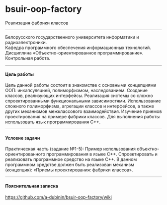 # bsuir-oop-factory
Реализация фабрики классов

***

Белорусского государственного университета информатики и радиоэлектроники.<br />
Кафедра программного обеспечения информационных технологий.<br />
Дисциплина «Объектно-ориентированное программирование».<br />
Контрольная работа.<br />

***

#### Цель работы
Цель данной работы состоит в знакомстве с основными концепциями ООП: инкапсуляцией, полиморфизмом, наследованием. Создание классов, реализующих интерфейсы. Реализация системы со сложно спроектированными функциональными зависимостями. Использование сложного полиморфизма, агрегации классов и интерфейсов, а также других механизмов межклассового взаимодействия. Изучение приемов проектирования на примере фабрики классов.
Для выполнения работы использовать язык программирования C++.

***

#### Условие задачи
Практическая часть (задание №1-5):
Пример использования объектно-ориентированного программирования в языке C++.
Спроектировать и реализовать программное средство на языке C++. В данном программном средстве должен быть реализован механизм (концепция): «Приемы проектирования: фабрики классов».

***

#### Пояснительная записка
https://github.com/a-dubinin/bsuir-oop-factory/wiki
